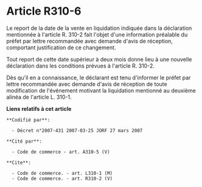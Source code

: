 # Article R310-6

Le report de la date de la vente en liquidation indiquée dans la déclaration mentionnée à l'article R. 310-2 fait l'objet
d'une information préalable du préfet par lettre recommandée avec demande d'avis de réception, comportant justification de ce
changement.

Tout report de cette date supérieur à deux mois donne lieu à une nouvelle déclaration dans les conditions prévues à l'article
R. 310-2.

Dès qu'il en a connaissance, le déclarant est tenu d'informer le préfet par lettre recommandée avec demande d'avis de
réception de toute modification de l'événement motivant la liquidation mentionné au deuxième alinéa de l'article L. 310-1.

**Liens relatifs à cet article**

	**Codifié par**:

	  - Décret n°2007-431 2007-03-25 JORF 27 mars 2007

	**Cité par**:

	  - Code de commerce - art. A310-5 (V)

	**Cite**:

	  - Code de commerce. - art. L310-1 (M)
	  - Code de commerce. - art. R310-2 (V)

